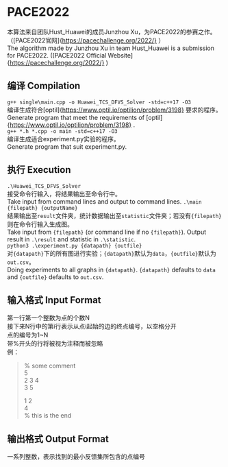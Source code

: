 # PACE2022
本算法来自团队Hust_Huawei的成员Junzhou Xu，为PACE2022的参赛之作。（[PACE2022官网]{https://pacechallenge.org/2022/} ）  
The algorithm made by Junzhou Xu in team Hust_Huawei is a submission for PACE2022. ([PACE2022 Official Website]{https://pacechallenge.org/2022/} )  
## 编译 Compilation
``g++ single\main.cpp -o Huawei_TCS_DFVS_Solver -std=c++17 -O3``  
编译生成符合[optil]{https://www.optil.io/optilion/problem/3198} 要求的程序。  
Generate program that meet the requirements of [optil]{https://www.optil.io/optilion/problem/3198} .  
``g++ *.h *.cpp -o main -std=c++17 -O3``  
编译生成适合experiment.py实验的程序。  
Generate program that suit experiment.py.  
## 执行 Execution
``.\Huawei_TCS_DFVS_Solver``  
接受命令行输入，将结果输出至命令行中。  
Take input from command lines and output to command lines.
``.\main {filepath} {outputName}``  
结果输出至`result`文件夹，统计数据输出至`statistic`文件夹；若没有`{filepath}`则在命令行输入生成图。  
Take input from `{filepath}` (or command line if no `{filepath}`). Output result in `.\result` and statistic in `.\statistic`.  
``python3 .\experiment.py {datapath} {outfile}``  
对`{datapath}`下的所有图进行实验；`{datapath}`默认为`data`，`{outfile}`默认为`out.csv`。  
Doing experiments to all graphs in `{datapath}`. `{datapath}` defaults to `data` and `{outfile}` defaults to `out.csv`.  
## 输入格式 Input Format
第一行第一个整数为点的个数N  
接下来N行中的第i行表示从点i起始的边的终点编号，以空格分开  
点的编号为1~N  
带%开头的行将被视为注释而被忽略  
例：
> % some comment  
> 5  
> 2 3 4  
> 3 5  
>   
> 1 2  
> 4  
> % this is the end  
## 输出格式 Output Format
一系列整数，表示找到的最小反馈集所包含的点编号
